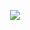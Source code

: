 <p align="center">
   <img src="https://github.com/arth2002/arth2002/blob/main/gif/ezgif.com-gif-maker.gif">
</p>
